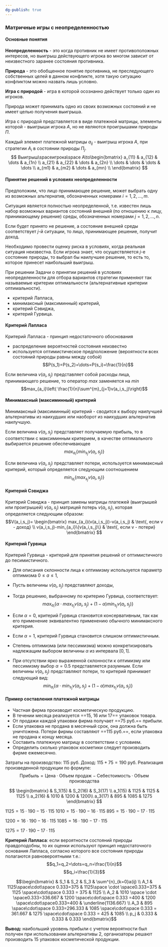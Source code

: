 ```yaml
---
dg-publish: true
---
```


### Матричные игры с неопределенностью

#### Основные понятия

**Неопределенность** - это когда противник не имеет противоположных интересов, но выигрыш действующего игрока во многом зависит от неизвестного заранее состояния противника.

**Природа** - это обобщенное понятие противника, не преследующего собственных целей в данном конфликте, хотя такую ситуацию конфликтом можно назвать лишь условно.

**Игра с природой** - игра в которой осознанно действует только один из игроков.

Природа может принимать одно из своих возможных состояний и не имеет целью получения выигрыша.

Игра с природой представляется в виде платежной матрицы, элементы которой - выигрыши игрока $A$, но не являются проигрышами природы $П$.

Каждый элемент платежной матрицы $a_{ij}$ - выигрыш игрока $A$, при стратегии $A_i$ в состоянии природы $П_j$.
$$
	Выигрыш\spaceигрока\space A\to\begin{bmatrix}
	a_{11} & a_{12} & \dots & a_{1n} \\
	a_{21} & a_{22} & \dots & a_{2n} \\
	\dots & \dots & \dots & \dots \\
	a_{m1} & a_{m2} & \dots & a_{mn} \\
	\end{bmatrix}
$$

#### Принятие решений в условиях неопределенности

Предположим, что лицо принимающее решение, может выбрать одну из возможных альтернатив, обозначенных номерами $i=1,2,\dots,m$.

Ситуация является полностью неопределенной, т.е. известен лишь набор возможных вариантов состояний внешней (по отношению к лицу, принимающему решение) среды, обозначенных номерами $j=1,2,\dots,n$.

Если будет принято не решение, а состояние внешней среды соответствует $j$-й ситуации, то лицо, принимающее решение, получит доход.

Необходимо провести оценку риска в условиях, когда реальная ситуация неизвестна. Если игрока знает, что осуществляется $j$-е состояние природы, то выбрал бы наилучшее решение, то есть то, которое принесет наибольший выигрыш.

При решении Задачи о принятии решений в условиях неопределенности для отбора вариантов стратегии применяют так называемые критерии оптимальности (альтернативные критерии оптимальности).
- критерий Лапласа,
- минимаксный (максиминный) критерий,
- критерий Сэвиджа,
- критерий Гурвица.

#### Критерий Лапласа

Критерий Лапласа - принцип недостаточного обоснования
- распределение вероятностей состояния неизвестно
- используется оптимистическое предположение (вероятности всех состояний природы равны между собой)
$$P(s_1)=P(s_2)=\dots=P(s_i)=\frac{1}{n}$$

Если величина $v(a_i,s_j)$ представляет собой расходы лица, принимающего решение, то оператор $max$ заменяется на $min$
$$max_{a_i}\left( \frac{1}{n}\sum^{m}_{j=1}v(a_i,s_j)\right)$$

#### Минимаксный (максиминный) критерий

Минимаксный (максиминный) критерий - сводится к выбору наилучшей альтернативы из наихудших или наоборот из наихудших альтернатив наилучшую.

Если величина $v(a_i,s_j)$ представляет получаемую прибыль, то в соответствии с максиминным критерием, в качестве оптимального выбирается решение обеспечивающее
$$max_{a_i}\{min_{s_j}v(a_i,s_j)\}$$

Если величина $v(a_i,s_j)$ представляет потери, используется минимаксный критерий, который определяется следующим соотношением
$$min_{a_i}\{max_{s_j}v(a_i,s_j)\}$$

#### Критерий Сэвиджа

Критэрий Сэвиджа - принцип замены матрицы платежей (выигрышей или проигрышей) $v(a_i, s_j)$ матрицей потерь $v(a_i,s_j)$, которая определяется следующим образом:
$$V(a_i,s_j)=
\begin{bmatrix}
max_{a_i}(v(a_i,s_j))-v(a_i,s_j) & \text{, если v - доход} \\
v(a_i,s_j)-min_{a_i}\{v(a_i,s_j)\} & \text{, если v - потери}
\end{bmatrix}
$$

#### Критерий Гурвица

Критерий Гурвица - критерий для принятия решений от оптимистичного до песимистичного.
- Для описания склонности лица к оптимизму используется параметр оптимизма $0\leq a \leq 1$,
- Пусть величины $v(a_i,s_j)$ представляют доходы,
- Тогда решению, выбранному по критерию Гурвица, соответствует:
$$max_{a_i}\{ \alpha\cdot max_{s_j}v(a_i,s_j)+(1-\alpha)min_{s_j}v(a_i,s_j)\} $$

- Если $\alpha = 0$, критерий Гурвица становится консервативным, так как его применение эквивалентно применению обычного минимаксного критерия.
- Если $\alpha = 1$, критерий Гурвица становится слишком оптимистичным.
- Степень оптимизма (или пессимизма) можно конкретизировать надлежащим выбором величины $\alpha$ из интервала $[0,1]$.
- При отсутствии ярко выраженной склонности к оптимизму или пессимизму выбор $\alpha = 0.5$ представляется разумным. Если величины $v(a_i,s_j)$ представляют потери, то критерий принимает следующий вид:
$$min_{a_i}\{\alpha\cdot min_{s_j}v(a_i,s_j)+(1-\alpha)max_{s_j}v(a_i,s_j)\}$$

#### Пример составления платежной матрицы

- Частная фирма производит косметическую продукцию.
- В течении месяца реализуется ==15, 16 или 17== упаковок товара.
- От продажи каждой упаковки фирма получает ==75 руб.== прибыли.
- Если упаковка не продана в месячный срок, она должна быть уничтожена. Потери фирмы составляют ==115 руб.==, если упаковка не продана к концу месяца.
- Составить платежную матрицу в соответствии с условием.
- Определить сколько упаковок косметики следует производить фирме ежемесячно.


Затраты на производство: $115$ руб.
Доход: $115+75=190$ руб.
Реализация произведенной продукции по формуле:
$$\text{Прибыль}=\text{Цена}\cdot\text{Объем продаж} - \text{Себестоимость} \cdot\text{Объем производства}$$

$$ \begin{bmatrix}
& S_1(15) & S_2(16) & S_3(17) \\
a_1(15) & 1125 & 1125 & 1125 \\
a_2(16) & 1010 & 1200 & 1200\\
a_3(17) & 895 & 1085 & 1275
\end{bmatrix}
$$

$1125=15\cdot 190 - 15\cdot 115$
$1010=15\cdot 190 - 16\cdot 115$
$895=15\cdot 190 - 17\cdot 115$

$1200=16\cdot 190 - 16\cdot 115$
$1085=16\cdot 190 - 17\cdot 115$

$1275=17\cdot 190 - 17\cdot 115$

**Критерий Лапласа**: если вероятности состояний природы правдоподобны, то их оценки используют принцип недостаточного основания Лапласа, согласно которого все состояния природы полагаются равновероятными т.е.:
$$q_1=q_2=\dots=q_n=\frac{1}{n}$$
$$q_i=\frac{1}{3}$$

$$\begin{bmatrix}
& S_1 & S_2 & S_3 & \sum^{n}_{k=0}a(ij) \\
A_1 & 1125\space\cdot\space 0.333=375 & 1125\space \cdot \space0.333=375 & 1125 \space\cdot\space 0.333 = 375 & 1125 \\
A_2 & 1010 \space \cdot \space0.333=336.667 & 1200 \space\cdot\space 0.333 =400 & 1200 \space\cdot\space0.333=400 & \underline{1136.667} \\
A_3 & 895 \space\cdot\space 0.333=296.333 & 1085 \space\cdot\space 0.333 = 361.667 & 1275 \space\cdot\space 0.333 = 425 & 1085 \\
p_j & 0.333 & 0.333 & 0.333
\end{bmatrix}$$

**Вывод:** наибольший уровень прибыли с учетом вероятности был получен при использовании альтернативы 2, организаторы решают производить 15 упаковок косметической продукции.
